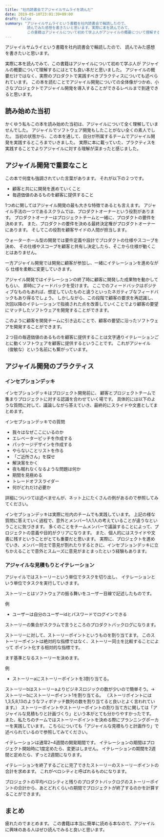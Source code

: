 ```yaml
---
title: "社内読書会でアジャイルサムライを読んだ"
date: 2019-05-10T23:01:39+09:00
draft: false
summary: "アジャイルサムライという書籍を社内読書会で輪読したので、
          読んでみた感想を書きたいと思います。実際に本を読んでみて、
          この書籍はアジャイルについて初めて学ぶ人がアジャイルの概要について理解するにはとても良い本だと思いました。"
---
```



アジャイルサムライという書籍を社内読書会で輪読したので、
読んでみた感想を書きたいと思います。

実際に本を読んでみて、この書籍はアジャイルについて初めて学ぶ人が
アジャイルの概要について理解するにはとても良い本だと思いました。
アジャイルの概要だけではなく、実際のプロダクトで実践すべきプラクティスについても述べられています。
この本を読むことでアジャイル開発についての全体像がつかめ、小さなプロジェクトでアジャイル開発を導入することができるレベルまで到達できると思います。



## 読み始めた当初
かくゆう私もこの本を読み始めた当初は、アジャイルについて全く理解していませんでした。
アジャイルでソフトウェア開発もしたことがない全くの素人でした。
当初の状態から、この本を通して、自分が所属するチームでアジャイル開発を実践するところまでいきました。
実際に本に載っていた、プラクティスを実践することでよりアジャイルに対する理解が深まったと感じました。

## アジャイル開発で重要なこと
この本で何度も強調されていた言葉があります。
それが以下の２つです。

- 顧客と共にに開発を進めていくこと
- 毎週価値のあるものを顧客に提供すること

1つめに関してはアジャイル開発の最も大きな特徴であるとも言えます。
アジャイル手法の一つであるスクラムでは、プロダクトオーナーという役割があります。
プロダクトオーナーはプロジェクトチームと一緒に、プロダクトの要件を決めます。
また、プロダクトの要件を決める最終決定権がプロダクトオーナーにあります。
そしてこの役割を顧客サイドの人間が担当します。

ウォーターホール型の開発では要件定義や設計でプロダクトの仕様やスコープを決め、
その仕様やスコープを顧客と共有し決定したら、そこから仕様が動くことはありません。

一方アジャイル開発では開発に顧客が参加し、一緒にイテレーションを進めながら
仕様を柔軟に変更していきます。

アジャイル開発ではイテレーションの終了時に顧客に開発した成果物を動かしてもらい、
即時にフィードバックを受けます。
ここでのフィードバックはポジティブなものもあれば、想定していたものと違うといったネガティブなフィードバックもあり得るでしょう。
しかしながら、この段階で顧客の要求を再認識し、次回以降のイテレーションで指摘された点を改善していくことでより顧客の要望にマッチしたソフトウェアを開発することができます。

このように顧客を開発チームに引き込むことで、顧客の要望に沿ったソフトウェアを開発することができます。

２つ目の毎週価値のあるものを顧客に提供することは文字通りイテレーションごとに動くソフトウェアを顧客に提供するということです。
これがアジャイル（俊敏な）という名前にも繋がっています。

## アジャイル開発のプラクティス

### インセプションデッキ
インセプションデッキはプロジェクト開発前に、
顧客とプロジェクトチームで集まりプロジェクトに対する認識を合わせていく場です。
具体的には以下のような質問に対して、議論しながら答えていき、最終的にスライドや文書としてまとめます。

インセプションデッキでの質問

- 我々はなぜここにいるのか
- エレベーターピッチを作成する
- パッケージデザインを作成する
- やらないことリストを作る
- 「ご近所さん」を探せ
- 解決案をかく
- 夜も眠れなくなるような問題は何か
- 期間を見極める
- トレードオフスライダー
- 何がどれだけ必要か

詳細についつては述べませんが、ネット上にたくさんの例があるので参照してみてください。

インセプションデッキは実際に社内のチームでも実践しています。
上記の様な質問に答えていく過程で、意外とメンバー1人1人の考えていることが違うなということに気づきます。
多くのことをチームメンバーで議論することによって、プロジェクトの意義や目的がクリアになります。
また、個人的にはスライドや文書に残すということがとても重要だと思います。
実際に、プロジェクトを進めていき、メンバー同士で意見が割れたりするときに、インセプションデッキに立ちかえることで意外とスムーズに意見がまとまったという経験もあります。

### アジャイルな見積もりとイテレーション
アジャイルではストーリーという単位でタスクを切り出し、
イテレーションという単位でタスクを実行していきます。

ストーリーとはソフトウェアの振る舞いをユーザー目線で記述したものです。

例

- ユーザーは自分のユーザーidとパスワードでログインできる

ストーリーの集合がスクラムで言うところのプロダクトバックログになります。

ストーリーに対して、ストーリーポイントというものを割り当てます。
このストーリーポイントは絶対的な指標ではなく、ストーリー同士を比較することによって
ポイント化する相対的な指標です。

ます基準となるストーリーを決めます。

例

- ストーリーaにストーリーポイントを3割り当てる。

ストーリーbはストーリーaよりビジネスロジックの数が少いので簡単そう。→　ストーリーbにストーリーポイント1を割り当てる。
（ストーリポイントには1,3,5,8,13のようなフィボナッチ数列の数を割り当てると良いとよく言われています。）
ストーリーポイントやストーリーポイントの割り当て方に関しては「アジャイルな見積もりと計画づくり」という本がとても分かりやすかったです。
また、私たちのチームではストーリーポイントを決める際にプランニングポーカーを実践しています。
こちらについても「アジャイルな見積もりと計画作り」で述べられているので参照してみてください。


イテレーションは通常2~4週間の開発期間です。
イテレーションの期間はプロジェクト開始時に1度定めたら、変更はしません。
イテレーションの期間を2週間と定めたら、ずっと2週間になります。

イテレーションを終了するごとに完了できたストーリーのストーリーポイントの合計を求めます。
これがベロシティと呼ばれるものになります。

プロジェクトの平均ベロシティと残りのプロダクトバックログのストーリーポイントの合計から、あとどれくらいの期間でプロジェクトが終了するのかを計算することができます。

## まとめ

疲れたのでまとめます。
この書籍は本当に簡単に読める本なので、アジャイルに興味のある人はぜひ読んでみると良いと思います。
